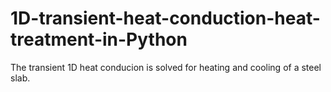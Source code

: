 # 1D-transient-heat-conduction-heat-treatment-in-Python
The transient 1D heat conducion is solved for heating and cooling of a steel slab.
